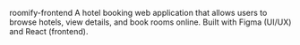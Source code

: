roomify-frontend
A hotel booking web application that allows users to browse hotels, view details, and book rooms online. Built with Figma (UI/UX) and React (frontend).
